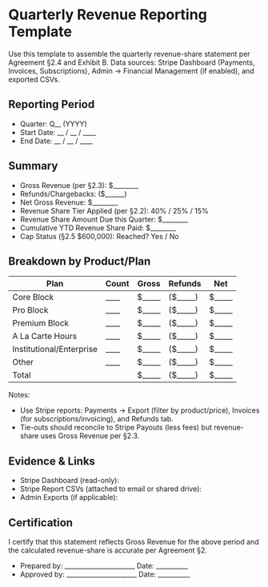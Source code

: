 # Quarterly Revenue Reporting Template

Use this template to assemble the quarterly revenue-share statement per Agreement §2.4 and Exhibit B. Data sources: Stripe Dashboard (Payments, Invoices, Subscriptions), Admin → Financial Management (if enabled), and exported CSVs.

## Reporting Period
- Quarter: Q__ (YYYY)
- Start Date: __ / __ / ____
- End Date: __ / __ / ____

## Summary
- Gross Revenue (per §2.3): $________
- Refunds/Chargebacks: ($______)
- Net Gross Revenue: $________
- Revenue Share Tier Applied (per §2.2): 40% / 25% / 15%
- Revenue Share Amount Due this Quarter: $________
- Cumulative YTD Revenue Share Paid: $________
- Cap Status (§2.5 $600,000): Reached? Yes / No

## Breakdown by Product/Plan
| Plan | Count | Gross | Refunds | Net |
|------|-------|-------|---------|-----|
| Core Block | ____ | $_____ | ($_____) | $_____ |
| Pro Block | ____ | $_____ | ($_____) | $_____ |
| Premium Block | ____ | $_____ | ($_____) | $_____ |
| A La Carte Hours | ____ | $_____ | ($_____) | $_____ |
| Institutional/Enterprise | ____ | $_____ | ($_____) | $_____ |
| Other | ____ | $_____ | ($_____) | $_____ |
| Total |  | $_____ | ($_____) | $_____ |

Notes:
- Use Stripe reports: Payments → Export (filter by product/price), Invoices (for subscriptions/invoicing), and Refunds tab.
- Tie-outs should reconcile to Stripe Payouts (less fees) but revenue-share uses Gross Revenue per §2.3.

## Evidence & Links
- Stripe Dashboard (read-only): <link>
- Stripe Report CSVs (attached to email or shared drive): <paths>
- Admin Exports (if applicable): <paths>

## Certification
I certify that this statement reflects Gross Revenue for the above period and the calculated revenue-share is accurate per Agreement §2.

- Prepared by: ______________________  Date: __________
- Approved by: ______________________  Date: __________
